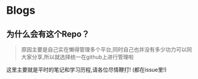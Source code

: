 Blogs
===

为什么会有这个Repo？
------
> 原因主要是自己实在懒得管理多个平台,同时自己也并没有多少功力可以同大家分享,所以就选择统一在github上进行管理啦




这里主要就是平时的笔记和学习历程,请各位尽情鞭打! (都在issue里!)
